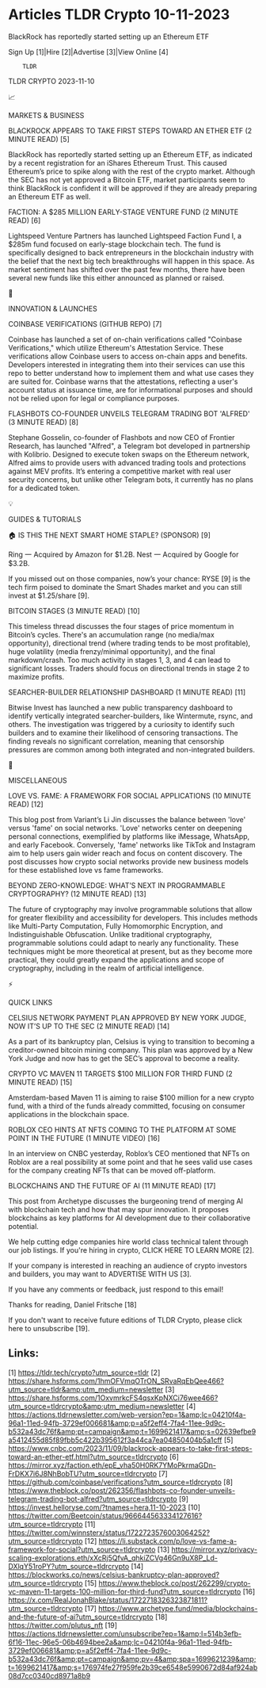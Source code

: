 # Articles TLDR Crypto 10-11-2023

BlackRock has reportedly started setting up an Ethereum ETF  

Sign Up [1]|Hire [2]|Advertise [3]|View Online [4] 

		TLDR 

TLDR CRYPTO 2023-11-10

📈 

MARKETS & BUSINESS

 BLACKROCK APPEARS TO TAKE FIRST STEPS TOWARD AN ETHER ETF (2 MINUTE
READ) [5] 

 BlackRock has reportedly started setting up an Ethereum ETF, as
indicated by a recent registration for an iShares Ethereum Trust. This
caused Ethereum’s price to spike along with the rest of the crypto
market. Although the SEC has not yet approved a Bitcoin ETF, market
participants seem to think BlackRock is confident it will be approved
if they are already preparing an Ethereum ETF as well. 

 FACTION: A $285 MILLION EARLY-STAGE VENTURE FUND (2 MINUTE READ) [6] 

 Lightspeed Venture Partners has launched Lightspeed Faction Fund I, a
$285m fund focused on early-stage blockchain tech. The fund is
specifically designed to back entrepreneurs in the blockchain industry
with the belief that the next big tech breakthroughs will happen in
this space. As market sentiment has shifted over the past few months,
there have been several new funds like this either announced as
planned or raised. 

🚀 

INNOVATION & LAUNCHES

 COINBASE VERIFICATIONS (GITHUB REPO) [7] 

 Coinbase has launched a set of on-chain verifications called
"Coinbase Verifications," which utilize Ethereum's Attestation
Service. These verifications allow Coinbase users to access on-chain
apps and benefits. Developers interested in integrating them into
their services can use this repo to better understand how to implement
them and what use cases they are suited for. Coinbase warns that the
attestations, reflecting a user's account status at issuance time, are
for informational purposes and should not be relied upon for legal or
compliance purposes. 

 FLASHBOTS CO-FOUNDER UNVEILS TELEGRAM TRADING BOT 'ALFRED' (3 MINUTE
READ) [8] 

 Stephane Gosselin, co-founder of Flashbots and now CEO of Frontier
Research, has launched "Alfred", a Telegram bot developed in
partnership with Kolibrio. Designed to execute token swaps on the
Ethereum network, Alfred aims to provide users with advanced trading
tools and protections against MEV profits. It’s entering a
competitive market with real user security concerns, but unlike other
Telegram bots, it currently has no plans for a dedicated token. 

💡 

GUIDES & TUTORIALS

 🏠 IS THIS THE NEXT SMART HOME STAPLE? (SPONSOR) [9] 

 Ring 一 Acquired by Amazon for $1.2B.
Nest 一 Acquired by Google for $3.2B.

If you missed out on those companies, now’s your chance: RYSE [9] is
the tech firm poised to dominate the Smart Shades market and you can
still invest at $1.25/share [9].

 BITCOIN STAGES (3 MINUTE READ) [10] 

 This timeless thread discusses the four stages of price momentum in
Bitcoin’s cycles. There's an accumulation range (no media/max
opportunity), directional trend (where trading tends to be most
profitable), huge volatility (media frenzy/minimal opportunity), and
the final markdown/crash. Too much activity in stages 1, 3, and 4 can
lead to significant losses. Traders should focus on directional trends
in stage 2 to maximize profits. 

 SEARCHER-BUILDER RELATIONSHIP DASHBOARD (1 MINUTE READ) [11] 

 Bitwise Invest has launched a new public transparency dashboard to
identify vertically integrated searcher-builders, like Wintermute,
rsync, and others. The investigation was triggered by a curiosity to
identify such builders and to examine their likelihood of censoring
transactions. The finding reveals no significant correlation, meaning
that censorship pressures are common among both integrated and
non-integrated builders. 

🦄 

MISCELLANEOUS

 LOVE VS. FAME: A FRAMEWORK FOR SOCIAL APPLICATIONS (10 MINUTE READ)
[12] 

 This blog post from Variant’s Li Jin discusses the balance between
'love' versus 'fame' on social networks. 'Love' networks center on
deepening personal connections, exemplified by platforms like
iMessage, WhatsApp, and early Facebook. Conversely, 'fame' networks
like TikTok and Instagram aim to help users gain wider reach and focus
on content discovery. The post discusses how crypto social networks
provide new business models for these established love vs fame
frameworks. 

 BEYOND ZERO-KNOWLEDGE: WHAT’S NEXT IN PROGRAMMABLE CRYPTOGRAPHY?
(12 MINUTE READ) [13] 

 The future of cryptography may involve programmable solutions that
allow for greater flexibility and accessibility for developers. This
includes methods like Multi-Party Computation, Fully Homomorphic
Encryption, and Indistinguishable Obfuscation. Unlike traditional
cryptography, programmable solutions could adapt to nearly any
functionality. These techniques might be more theoretical at present,
but as they become more practical, they could greatly expand the
applications and scope of cryptography, including in the realm of
artificial intelligence. 

⚡ 

QUICK LINKS

 CELSIUS NETWORK PAYMENT PLAN APPROVED BY NEW YORK JUDGE, NOW IT’S
UP TO THE SEC (2 MINUTE READ) [14] 

 As a part of its bankruptcy plan, Celsius is vying to transition to
becoming a creditor-owned bitcoin mining company. This plan was
approved by a New York Judge and now has to get the SEC’s approval
to become a reality. 

 CRYPTO VC MAVEN 11 TARGETS $100 MILLION FOR THIRD FUND (2 MINUTE
READ) [15] 

 Amsterdam-based Maven 11 is aiming to raise $100 million for a new
crypto fund, with a third of the funds already committed, focusing on
consumer applications in the blockchain space. 

 ROBLOX CEO HINTS AT NFTS COMING TO THE PLATFORM AT SOME POINT IN THE
FUTURE (1 MINUTE VIDEO) [16] 

 In an interview on CNBC yesterday, Roblox’s CEO mentioned that NFTs
on Roblox are a real possibility at some point and that he sees valid
use cases for the company creating NFTs that can be moved
off-platform. 

 BLOCKCHAINS AND THE FUTURE OF AI (11 MINUTE READ) [17] 

 This post from Archetype discusses the burgeoning trend of merging AI
with blockchain tech and how that may spur innovation. It proposes
blockchains as key platforms for AI development due to their
collaborative potential. 

 We help cutting edge companies hire world class technical talent
through our job listings. If you're hiring in crypto, CLICK HERE TO
LEARN MORE [2]. 

If your company is interested in reaching an audience of crypto
investors and builders, you may want to ADVERTISE WITH US [3]. 

If you have any comments or feedback, just respond to this email! 

Thanks for reading, 
Daniel Fritsche [18] 

If you don't want to receive future editions of TLDR Crypto,
please click here to unsubscribe [19]. 

 

Links:
------
[1] https://tldr.tech/crypto?utm_source=tldr
[2] https://share.hsforms.com/1hmOFVmqOTrON_SRvaRqEbQee466?utm_source=tldr&amp;utm_medium=newsletter
[3] https://share.hsforms.com/1OxvmrkcFS4qsxKpNXCi76wee466?utm_source=tldrcrypto&amp;utm_medium=newsletter
[4] https://actions.tldrnewsletter.com/web-version?ep=1&amp;lc=04210f4a-96a1-11ed-94fb-3729ef006681&amp;p=a5f2eff4-7fa4-11ee-9d9c-b532a43dc76f&amp;pt=campaign&amp;t=1699621417&amp;s=02639efbe9a5412455d85f89fbb5c422b395612f3a44ca7ea04850404b5a1cff
[5] https://www.cnbc.com/2023/11/09/blackrock-appears-to-take-first-steps-toward-an-ether-etf.html?utm_source=tldrcrypto
[6] https://mirror.xyz/faction.eth/epE_vha50H0RK7YMoPkrmaGDn-FrDKX7i6J8NhBobTU?utm_source=tldrcrypto
[7] https://github.com/coinbase/verifications?utm_source=tldrcrypto
[8] https://www.theblock.co/post/262356/flashbots-co-founder-unveils-telegram-trading-bot-alfred?utm_source=tldrcrypto
[9] https://invest.helloryse.com/?tnames=hera,11-10-2023
[10] https://twitter.com/Beetcoin/status/966644563334127616?utm_source=tldrcrypto
[11] https://twitter.com/winnsterx/status/1722723576003064252?utm_source=tldrcrypto
[12] https://li.substack.com/p/love-vs-fame-a-framework-for-social?utm_source=tldrcrypto
[13] https://mirror.xyz/privacy-scaling-explorations.eth/xXcRj5QfvA_qhkiZCVg46Gn9uX8P_Ld-DXlqY51roPY?utm_source=tldrcrypto
[14] https://blockworks.co/news/celsius-bankruptcy-plan-approved?utm_source=tldrcrypto
[15] https://www.theblock.co/post/262299/crypto-vc-maven-11-targets-100-million-for-third-fund?utm_source=tldrcrypto
[16] https://x.com/RealJonahBlake/status/1722718326323871811?utm_source=tldrcrypto
[17] https://www.archetype.fund/media/blockchains-and-the-future-of-ai?utm_source=tldrcrypto
[18] https://twitter.com/plutus_nft
[19] https://actions.tldrnewsletter.com/unsubscribe?ep=1&amp;l=514b3efb-6f16-11ec-96e5-06b4694bee2a&amp;lc=04210f4a-96a1-11ed-94fb-3729ef006681&amp;p=a5f2eff4-7fa4-11ee-9d9c-b532a43dc76f&amp;pt=campaign&amp;pv=4&amp;spa=1699621239&amp;t=1699621417&amp;s=176974fe27f959fe2b39ce6548e5990672d84af924ab08d7cc0340cd8971a8b9